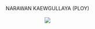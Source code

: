 <html> 
<head> 
</head> 
<body> 
  <CENTER> NARAWAN KAEWGULLAYA (PLOY) <CENTER> <br> 
<CENTER><img border="0" src="http://www.mx7.com/i/18a/7oNslk.jpg" /> </CENTER>
</body>
</html>
